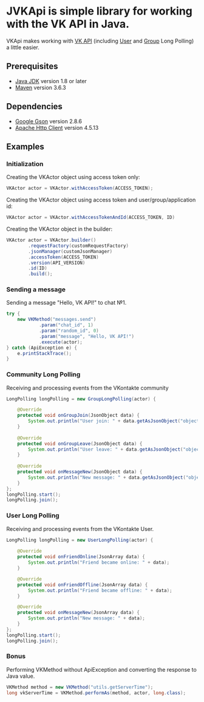 # JVKApi is simple library for working with the VK API in Java.

VKApi makes working with [VK API](https://vk.com/dev/first_guide) (including [User](https://vk.com/dev/using_longpoll) and [Group](https://vk.com/dev/bots_longpoll) Long Polling) a little easier.

## Prerequisites

* [Java JDK](https://www.oracle.com/java/technologies/downloads/) version 1.8 or later
* [Maven](https://maven.apache.org/) version 3.6.3

## Dependencies

* [Google Gson](https://github.com/google/gson) version 2.8.6
* [Apache Http Client](https://hc.apache.org/httpcomponents-client-4.5.x/) version 4.5.13

## Examples

### Initialization

Creating the VKActor object using access token only:

```java
VKActor actor = VKActor.withAccessToken(ACCESS_TOKEN);
```

Creating the VKActor object using access token and user/group/application id:

```java
VKActor actor = VKActor.withAccessTokenAndId(ACCESS_TOKEN, ID)
```

Creating the VKActor object in the builder:

```java
VKActor actor = VKActor.builder()
        .requestFactory(customRequestFactory)
        .jsonManager(customJsonManager)
        .accessToken(ACCESS_TOKEN)
        .version(API_VERSION)
        .id(ID)
        .build();
```

### Sending a message

Sending a message "Hello, VK API!" to chat №1.

```java
try {
    new VKMethod("messages.send")
            .param("chat_id", 1)
            .param("random_id", 0)
            .param("message", "Hello, VK API!")
            .execute(actor);
} catch (ApiException e) {
    e.printStackTrace();
}
```

### Community Long Polling

Receiving and processing events from the VKontakte community

```java
LongPolling longPolling = new GroupLongPolling(actor) {

    @Override
    protected void onGroupJoin(JsonObject data) {
        System.out.println("User join: " + data.getAsJsonObject("object"));
    }
    
    @Override
    protected void onGroupLeave(JsonObject data) {
        System.out.println("User leave: " + data.getAsJsonObject("object"));
    }
    
    @Override
    protected void onMessageNew(JsonObject data) {
        System.out.println("New message: " + data.getAsJsonObject("object"));
    }
};
longPolling.start();
longPolling.join();
```

### User Long Polling

Receiving and processing events from the VKontakte User.

```java
LongPolling longPolling = new UserLongPolling(actor) {
    
    @Override
    protected void onFriendOnline(JsonArray data) {
        System.out.println("Friend became online: " + data);
    }

    @Override
    protected void onFriendOffline(JsonArray data) {
        System.out.println("Friend became offline: " + data);
    }

    @Override
    protected void onMessageNew(JsonArray data) {
        System.out.println("New message: " + data);
    }
};
longPolling.start();
longPolling.join();
```

### Bonus

Performing VKMethod without ApiException and converting the response to Java value.

```java
VKMethod method = new VKMethod("utils.getServerTime");
long vkServerTime = VKMethod.performAs(method, actor, long.class);
```